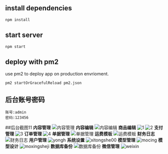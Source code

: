 

## install dependencies

```
npm install
```

## start server

```
npm start
```

## deploy with pm2

use pm2 to deploy app on production envrioment.

```
pm2 startOrGracefulReload pm2.json
```
## 后台账号密码
```
账号:admin
密码:123456
```
##后台截图11
**内容管理**
![内容管理](http://data.cmswing.com/%E5%86%85%E5%AE%B9%E7%AE%A1%E7%90%86%20%20%20CmsWing%E5%86%85%E5%AE%B9%E7%AE%A1%E7%90%86%E6%A1%86%E6%9E%B6.png)
**内容编辑**
![内容编辑](http://7xt6v5.com2.z0.glb.clouddn.com/6.png)
**商品编辑**
![1](http://7xt6v5.com2.z0.glb.clouddn.com/3.png)
![2](http://7xt6v5.com2.z0.glb.clouddn.com/4.png)
**支付管理**
![3](http://7xt6v5.com2.z0.glb.clouddn.com/%E6%94%AF%E4%BB%98%E7%AE%A1%E7%90%86.png)
**订单管理**
![4](http://7xt6v5.com2.z0.glb.clouddn.com/%E8%AE%A2%E5%8D%95%E7%AE%A1%E7%90%86%20%20%20CmsWing%E5%86%85%E5%AE%B9%E7%AE%A1%E7%90%86%E6%A1%86%E6%9E%B6.png)
**单据管理**
![单据管理](http://7xt6v5.com2.z0.glb.clouddn.com/%E6%94%B6%E6%AC%BE%E5%8D%95%20%20%20CmsWing%E5%86%85%E5%AE%B9%E7%AE%A1%E7%90%86%E6%A1%86%E6%9E%B6.png)
**运费模板**
![运费模板](http://7xt6v5.com2.z0.glb.clouddn.com/%E8%BF%90%E8%B4%B9%E6%A8%A1%E6%9D%BF%20%20%20CmsWing%E5%86%85%E5%AE%B9%E7%AE%A1%E7%90%86%E6%A1%86%E6%9E%B6.png)
**财务日志**
![财务日志](http://7xt6v5.com2.z0.glb.clouddn.com/%E8%B4%A2%E5%8A%A1%E6%97%A5%E5%BF%97%20%20%20CmsWing%E5%86%85%E5%AE%B9%E7%AE%A1%E7%90%86%E6%A1%86%E6%9E%B6.png)
**用户管理**
![yongh](http://7xt6v5.com2.z0.glb.clouddn.com/%E8%B4%A2%E5%8A%A1%E6%97%A5%E5%BF%97%20%20%20CmsWing%E5%86%85%E5%AE%B9%E7%AE%A1%E7%90%86%E6%A1%86%E6%9E%B6.png)
**系统设置**
![xitongshe00](http://7xt6v5.com2.z0.glb.clouddn.com/%E8%B4%A2%E5%8A%A1%E6%97%A5%E5%BF%97%20%20%20CmsWing%E5%86%85%E5%AE%B9%E7%AE%A1%E7%90%86%E6%A1%86%E6%9E%B6.png)
**模型管理**
![mocing](http://7xt6v5.com2.z0.glb.clouddn.com/%E6%A8%A1%E5%9E%8B%E7%AE%A1%E7%90%86%20%20%20CmsWing%E5%86%85%E5%AE%B9%E7%AE%A1%E7%90%86%E6%A1%86%E6%9E%B6.png)
**模型设计**
![moxingsheji](http://7xt6v5.com2.z0.glb.clouddn.com/%E7%BC%96%E8%BE%91%E6%A8%A1%E5%9E%8B%20%20%20CmsWing%E5%86%85%E5%AE%B9%E7%AE%A1%E7%90%86%E6%A1%86%E6%9E%B6.png)
**数据库备份**
![数据库备份](http://7xt6v5.com2.z0.glb.clouddn.com/%E5%A4%87%E4%BB%BD%E6%95%B0%E6%8D%AE%E5%BA%93%20%20%20CmsWing%E5%86%85%E5%AE%B9%E7%AE%A1%E7%90%86%E6%A1%86%E6%9E%B6.png)
**微信管理**
![weixin](http://7xt6v5.com2.z0.glb.clouddn.com/%E7%BE%A4%E5%8F%91%E5%8A%9F%E8%83%BD%20%20%20CmsWing%E5%86%85%E5%AE%B9%E7%AE%A1%E7%90%86%E6%A1%86%E6%9E%B6.png)